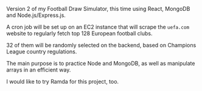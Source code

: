 Version 2 of my Football Draw Simulator, this time using React, MongoDB and Node.js/Express.js.

A cron job will be set up on an EC2 instance that will scrape the `uefa.com` website to regularly fetch top 128 European football clubs. 

32 of them will be randomly selected on the backend, based on Champions League country regulations.

The main purpose is to practice Node and MongoDB, as well as manipulate arrays in an efficient way.

I would like to try Ramda for this project, too.